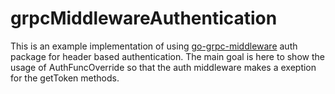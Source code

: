 # grpcMiddlewareAuthentication
This is an example implementation of using [go-grpc-middleware](https://github.com/grpc-ecosystem/go-grpc-middleware) auth package for header based authentication. The main goal is here to show the usage of AuthFuncOverride so that the auth middleware makes a exeption for the getToken methods.
